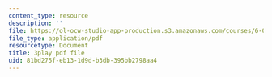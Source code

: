 ```yaml
---
content_type: resource
description: ''
file: https://ol-ocw-studio-app-production.s3.amazonaws.com/courses/6-0001-introduction-to-computer-science-and-programming-in-python-fall-2016/81bd275feb131d9db3db395bb2798aa4_EFCdr_43qmU.pdf
file_type: application/pdf
resourcetype: Document
title: 3play pdf file
uid: 81bd275f-eb13-1d9d-b3db-395bb2798aa4
---
```

